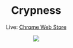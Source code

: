 
<h1 align="center">Crypness</h1>
<p align="center">
Live: <a href="https://chrome.google.com/webstore/detail/crypness/elmfegggbfeepofbanciegibonicmnge" target="_blank">Chrome Web Store</a>
</p>
<p align="center" >
<img src="https://lh3.googleusercontent.com/eedFPpDRkrv2UuuJtP7cM0b0iydxDIL878RE43lJ6GHyXf3ARI5IIDA_AYa678u4xt1AmYNREWB_3dpP5G5HrpZTasU=w640-h400-e365-rj-sc0x00ffffff"> </p>
